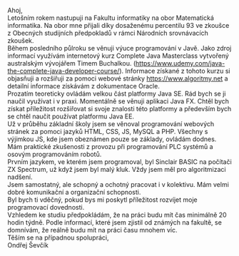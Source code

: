 Ahoj, <br />
Letošním rokem nastupuji na Fakultu informatiky na obor Matematická informatika. Na obor mne přijali díky dosaženému percentilu 93 ve zkoušce z Obecných studijních předpokladů v rámci Národních srovnávacích zkoušek. <br />
Během posledního půlroku se věnuji výuce programování v Javě. Jako zdroj informací využívám internetový kurz Complete Java Masterclass vytvořený australským vývojářem Timem Buchalkou. (https://www.udemy.com/java-the-complete-java-developer-course/). Informace získané z tohoto kurzu si objasňuji a rozšiřuji za pomoci webové stránky https://www.algoritmy.net a detailní informace získávám z dokumentace Oracle.<br />
Prozatím teoreticky ovládám velkou část platformy Java SE. Rád bych se ji naučil využívat i v praxi. Momentálně se věnuji aplikaci Java FX. Chtěl bych získat příležitost rozšiřovat si svoje znalosti této platformy a především bych se chtěl naučit používat platformu Java EE.<br />
Už v průběhu základní školy jsem se věnoval programování webových stránek za pomoci jazyků HTML, CSS, JS, MySQL a PHP. Všechny s výjimkou JS, kde jsem obeznámen pouze se základy, ovládám dodnes.<br />
Mám praktické zkušenosti z provozu při programování PLC systémů a osovým programováním robotů.<br />
Prvním jazykem, ve kterém jsem programoval, byl Sinclair BASIC na počítači ZX Spectrum, už když jsem byl malý kluk. Vždy jsem měl pro algoritmizaci nadšení.<br />
Jsem samostatný, ale schopný a ochotný pracovat i v kolektivu. Mám velmi dobré komunikační a organizační schopnosti. <br />
Byl bych ti vděčný, pokud bys mi poskytl příležitost rozvíjet moje programovací dovednosti.<br />
Vzhledem ke studiu předpokládám, že na práci budu mít čas minimálně 20 hodin týdně. Podle informací, které jsem zjistil od známých na fakultě, se domnívám, že reálně budu mít na práci času mnohem víc.<br />
Těším se na případnou spolupráci,<br />
Ondřej Ševčík

